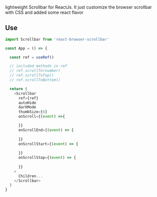 lightweight Scrollbar for ReactJs. It just customize the browser scrollbar with CSS and added some react flavor

## Use

```js
import Scrollbar from 'react-browser-scrollbar'

const App = () => {

  const ref = useRef()

  // included methods in ref
  // ref.scrollTo(number)
  // ref.scrollToTop()
  // ref.scrollToBottom()

  return (
    <Scrollbar
      ref={ref}
      autoHide
      darkMode
      thumbSize={6}
      onScroll={(event) =>{

      }}
      onScrollEnd={(event) => {
        
      }}
      onScrollStart={(event) => {
        
      }}
      onScrollStop={(event) => {
        
      }}
    >
      Children...
    </Scrollbar>
  )
}

```